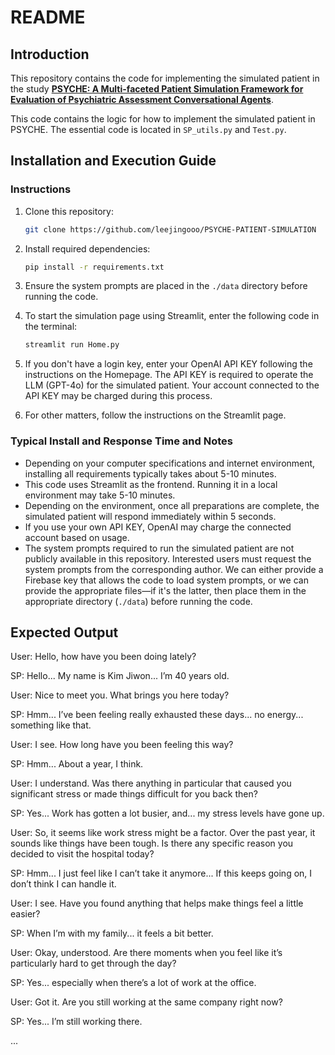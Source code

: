 # README

## Introduction

This repository contains the code for implementing the simulated patient in the study [**PSYCHE: A Multi-faceted Patient Simulation Framework for Evaluation of Psychiatric Assessment Conversational Agents**](https://arxiv.org/abs/2501.01594).

This code contains the logic for how to implement the simulated patient in PSYCHE. The essential code is located in `SP_utils.py` and `Test.py`.

## Installation and Execution Guide

### Instructions

1. Clone this repository:
   ```sh
   git clone https://github.com/leejingooo/PSYCHE-PATIENT-SIMULATION
   ```
2. Install required dependencies:
   ```sh
   pip install -r requirements.txt
   ```
3. Ensure the system prompts are placed in the `./data` directory before running the code.

4. To start the simulation page using Streamlit, enter the following code in the terminal:
   ```sh
   streamlit run Home.py 
   ```
5. If you don't have a login key, enter your OpenAI API KEY following the instructions on the Homepage. The API KEY is required to operate the LLM (GPT-4o) for the simulated patient. Your account connected to the API KEY may be charged during this process.

6. For other matters, follow the instructions on the Streamlit page.

### Typical Install and Response Time and Notes

- Depending on your computer specifications and internet environment, installing all requirements typically takes about 5-10 minutes.
- This code uses Streamlit as the frontend. Running it in a local environment may take 5-10 minutes.
- Depending on the environment, once all preparations are complete, the simulated patient will respond immediately within 5 seconds.
- If you use your own API KEY, OpenAI may charge the connected account based on usage.
- The system prompts required to run the simulated patient are not publicly available in this repository. Interested users must request the system prompts from the corresponding author. We can either provide a Firebase key that allows the code to load system prompts, or we can provide the appropriate files—if it's the latter, then place them in the appropriate directory (`./data`) before running the code.


## Expected Output

User: Hello, how have you been doing lately?

SP: Hello... My name is Kim Jiwon... I’m 40 years old.

User: Nice to meet you. What brings you here today?

SP: Hmm... I’ve been feeling really exhausted these days... no energy... something like that.

User: I see. How long have you been feeling this way?

SP: Hmm... About a year, I think.

User: I understand. Was there anything in particular that caused you significant stress or made things difficult for you back then?

SP: Yes... Work has gotten a lot busier, and... my stress levels have gone up.

User: So, it seems like work stress might be a factor. Over the past year, it sounds like things have been tough. Is there any specific reason you decided to visit the hospital today?

SP: Hmm... I just feel like I can’t take it anymore... If this keeps going on, I don’t think I can handle it.

User: I see. Have you found anything that helps make things feel a little easier?

SP: When I’m with my family... it feels a bit better.

User: Okay, understood. Are there moments when you feel like it’s particularly hard to get through the day?

SP: Yes... especially when there’s a lot of work at the office.

User: Got it. Are you still working at the same company right now?

SP: Yes... I’m still working there.

...